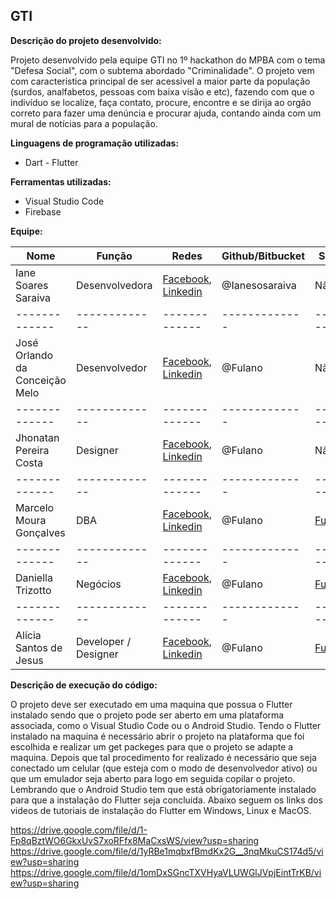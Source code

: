 ## GTI
**Descrição do projeto desenvolvido:** 

Projeto desenvolvido pela equipe GTI no 1º hackathon do MPBA com o tema "Defesa Social", 
com o subtema abordado "Criminalidade". O projeto vem com caracteristica principal de ser acessivel
a maior parte da população (surdos, analfabetos, pessoas com baixa visão e etc), fazendo com que o indivíduo se localize,
faça contato, procure, encontre e se dirija ao orgão correto para fazer uma denúncia e procurar ajuda, contando ainda 
com um mural de notícias para a população.

**Linguagens de programação utilizadas:**
- Dart - Flutter

**Ferramentas utilizadas:**
- Visual Studio Code
- Firebase

**Equipe:**

| Nome | Função | Redes | Github/Bitbucket | Site pessoal |
| ------------- | ------------- | ------------- | ------------- | ------------- | 
|  Iane Soares Saraiva  | Desenvolvedora | [Facebook](https://www.facebook.com/iane.soares.144), [Linkedin](https://www.linkedin.com/in/iane-soares-saraiva-600584196/) | @Ianesosaraiva | Não possui |
| ------------- | ------------- | ------------- | ------------- | ------------- |
|  José Orlando da Conceição Melo  | Desenvolvedor  | [Facebook](https://www.facebook.com/MPBA), [Linkedin](https://br.linkedin.com/pub/MPBA) | @Fulano | Não Possui |
| ------------- | ------------- | ------------- | ------------- | ------------- | 
|  Jhonatan Pereira Costa  | Designer  | [Facebook](https://www.facebook.com/MPBA), [Linkedin](https://br.linkedin.com/pub/MPBA) | @Fulano | Não Possui |
| ------------- | ------------- | ------------- | ------------- | ------------- | 
|  Marcelo Moura Gonçalves  | DBA  | [Facebook](https://www.facebook.com/MPBA), [Linkedin](https://br.linkedin.com/pub/MPBA) | @Fulano | [Fulano.com.br](http://https://mpba.mp.br/) |
| ------------- | ------------- | ------------- | ------------- | ------------- | 
|  Daniella Trizotto | Negócios  | [Facebook](https://www.facebook.com/MPBA), [Linkedin](https://br.linkedin.com/pub/MPBA) | @Fulano | [Fulano.com.br](http://https://mpba.mp.br/) |
| ------------- | ------------- | ------------- | ------------- | ------------- | 
|  Alícia Santos de Jesus  | Developer / Designer  | [Facebook](https://www.facebook.com/MPBA), [Linkedin](https://br.linkedin.com/pub/MPBA) | @Fulano | [Fulano.com.br](http://https://mpba.mp.br/) | 

**Descrição de execução do código:** 

O projeto deve ser executado em uma maquina que possua o Flutter instalado sendo que o projeto pode ser aberto em uma plataforma associada, como o Visual Studio Code ou o Android Studio.
Tendo o Flutter instalado na maquina é necessário abrir o projeto na plataforma que foi escolhida e realizar um get packeges para que o projeto se adapte a maquina. Depois que tal procedimento for realizado é necessário que seja conectado um celular (que esteja com o modo de desenvolvedor ativo) ou que um emulador seja aberto para logo em seguida copilar o projeto.
Lembrando que o Android Studio tem que está obrigatoriamente instalado para que a instalação do Flutter seja concluida.
Abaixo seguem os links dos videos de tutoriais de instalação do Flutter em Windows, Linux e MacOS.

https://drive.google.com/file/d/1-Fp8qBztWO6GkxUvS7xoRFfx8MaCxsWS/view?usp=sharing
https://drive.google.com/file/d/1yRBe1mqbxfBmdKx2G__3nqMkuCS174d5/view?usp=sharing
https://drive.google.com/file/d/1omDxSGncTXVHyaVLUWGlJVpjEintTrKB/view?usp=sharing
